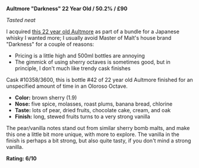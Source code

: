 **Aultmore "Darkness" 22 Year Old / 50.2% / £90**

*Tasted neat*

I acquired [this 22 year old Aultmore](https://www.whiskybase.com/whiskies/whisky/168004/aultmore-22-year-old-mom) as part of a bundle for a Japanese whisky I wanted more; I usually avoid Master of Malt's house brand "Darkness" for a couple of reasons:

* Pricing is a little high and 500ml bottles are annoying
* The gimmick of using sherry octaves is sometimes good, but in principle, I don't much like trendy cask finishes

Cask #10358/3600, this is bottle #42 of 22 year old Aultmore finished for an unspecified amount of time in an Oloroso Octave.

* **Color:** brown sherry (1.9)
* **Nose:** five spice, molasses, roast plums, banana bread, chlorine
* **Taste:** lots of pear, dried fruits, chocolate cake, cream, and oak
* **Finish:** long, stewed fruits turns to a very strong vanilla

The pear/vanilla notes stand out from similar sherry bomb malts, and make this one a little bit more unique, with more to explore.  The vanilla in the finish is perhaps a bit strong, but also quite tasty, if you don't mind a strong vanilla.

**Rating: 6/10**